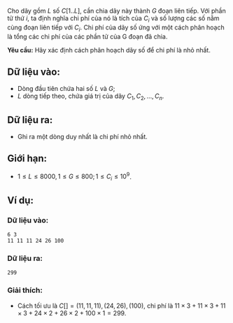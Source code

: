 Cho dãy gồm $L$ số $C[1..L]$, cần chia dãy này thành $G$ đoạn liên tiếp. Với phần tử thứ $i$, ta định nghĩa chi phí của nó là tích của $C_i$ và số lượng các số nằm cùng đoạn liên tiếp với $C_i$. Chi phí của dãy số ứng với một cách phân hoạch là tổng các chi phí của các phần tử của G đoạn đã chia.

**Yêu cầu:** Hãy xác định cách phân hoạch dãy số để chi phí là nhỏ nhất.

## Dữ liệu vào:
- Dòng đầu tiên chứa hai số $L$ và $G$;
- $L$ dòng tiếp theo, chứa giá trị của dãy $C_1, C_2, …, C_n$.

## Dữ liệu ra:
- Ghi ra một dòng duy nhất là chi phí nhỏ nhất.

## Giới hạn:
- $1 ≤  L ≤ 8000, 1 ≤ G  ≤ 800; 1 ≤ C_i ≤ 10^9$.

## Ví dụ:
### Dữ liệu vào:
```
6 3
11 11 11 24 26 100
```

### Dữ liệu ra:
```
299
```

### Giải thích:
- Cách tối ưu là $C[]=(11,11,11), (24,26), (100)$, chi phí là $11\times 3 + 11\times 3 + 11\times 3 + 24\times 2 + 26\times 2 + 100\times 1=299$.